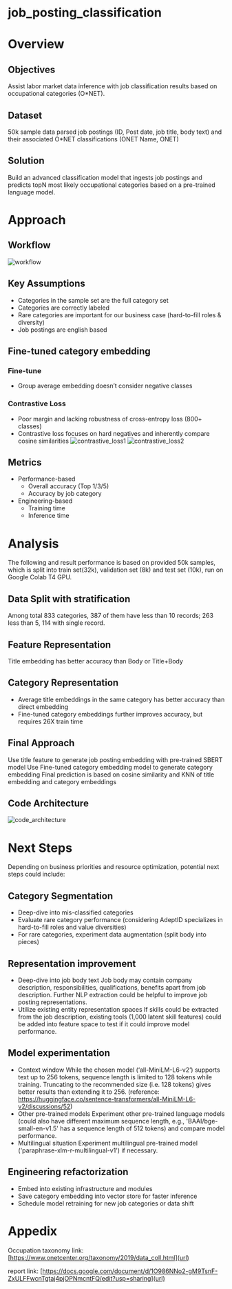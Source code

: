 # job_posting_classification

# Overview
## Objectives
Assist labor market data inference with job classification results based on occupational categories (O*NET).

## Dataset
50k sample data parsed job postings (ID, Post date, job title, body text) and their associated O*NET classifications (ONET Name, ONET)

## Solution
Build an advanced classification model that ingests job postings and predicts topN most likely occupational categories based on a pre-trained language model.

# Approach
## Workflow

![workflow](https://github.com/chenfei-song/job_posting_classification/assets/22181694/8300237a-54d1-44ed-a3e6-49c56a47536d)

## Key Assumptions 
- Categories in the sample set are the full category set
- Categories are correctly labeled
- Rare categories are important for our business case (hard-to-fill roles & diversity)
- Job postings are english based

## Fine-tuned category embedding
### Fine-tune
- Group average embedding doesn’t consider negative classes
### Contrastive Loss
- Poor margin and lacking robustness of cross-entropy loss (800+ classes)
- Contrastive loss focuses on hard negatives and inherently compare cosine similarities
![contrastive_loss1](https://github.com/chenfei-song/job_posting_classification/assets/22181694/5db51f36-27a5-416d-855d-8d441ad2a9ac)
![contrastive_loss2](https://github.com/chenfei-song/job_posting_classification/assets/22181694/f7f2ccac-d0ac-4778-98da-d46f557a0ec6)


## Metrics
- Performance-based
    - Overall accuracy (Top 1/3/5)
    - Accuracy by job category
- Engineering-based
    - Training time
    - Inference time

# Analysis
The following and result performance is based on provided 50k samples, which is split into train set(32k), validation set (8k) and test set (10k), run on Google Colab T4 GPU.

## Data Split with stratification
Among total 833 categories, 387 of them have less than 10 records; 263 less than 5, 114 with single record.

## Feature Representation
Title embedding has better accuracy than Body or Title+Body

## Category Representation
- Average title embeddings in the same category has better accuracy than direct embedding
- Fine-tuned category embeddings further improves accuracy, but requires 26X train time

## Final Approach
Use title feature to generate job posting embedding with pre-trained SBERT model 
Use Fine-tuned category embedding model to generate category embedding
Final prediction is based on cosine similarity and KNN of title embedding and category embeddings

## Code Architecture
![code_architecture](https://github.com/chenfei-song/job_posting_classification/assets/22181694/926d096f-a318-4352-8fd7-5caabdf7d71a)

# Next Steps
Depending on business priorities and resource optimization, potential next steps could include:

## Category Segmentation
- Deep-dive into mis-classified categories
- Evaluate rare category performance (considering AdeptID specializes in hard-to-fill roles and value diversities)
- For rare categories, experiment data augmentation (split body into pieces)

## Representation improvement
- Deep-dive into job body text
Job body may contain company description, responsibilities, qualifications, benefits apart from job description. Further NLP extraction could be helpful to improve job posting representations.
- Utilize existing entity representation spaces
If skills could be extracted from the job description, existing tools (1,000 latent skill features) could be added into feature space to test if it could improve model performance.

## Model experimentation
- Context window
While the chosen model (‘all-MiniLM-L6-v2’) supports text up to 256 tokens, sequence length is limited to 128 tokens while training. Truncating to the recommended size (i.e. 128 tokens) gives better results than extending it to 256. (reference: https://huggingface.co/sentence-transformers/all-MiniLM-L6-v2/discussions/52)
- Other pre-trained models
Experiment other pre-trained language models (could also have different maximum sequence length, e.g., 'BAAI/bge-small-en-v1.5' has a sequence length of 512 tokens) and compare model performance.
- Multilingual situation
Experiment multilingual pre-trained model ('paraphrase-xlm-r-multilingual-v1') if necessary.

## Engineering refactorization
- Embed into existing infrastructure and modules
- Save category embedding into vector store for faster inference
- Schedule model retraining for new job categories or data shift

# Appedix
Occupation taxonomy link: [https://www.onetcenter.org/taxonomy/2019/data_coll.html](url)

report link: [https://docs.google.com/document/d/1O986NNo2-gM9TsnF-ZxULFFwcnTgtaj4pjOPNmcntFQ/edit?usp=sharing](url)
